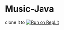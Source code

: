 # Music-Java

clone it to [![Run on Repl.it](https://repl.it/badge/github/Ahmed-Abdallah-Refat/Dandy)](https://repl.it/github/Ahmed-Abdallah-Refat/Dandy)
